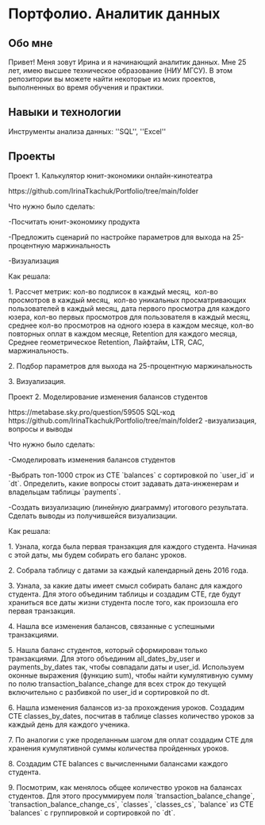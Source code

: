 # Портфолио. Аналитик данных

## Обо мне
Привет! Меня зовут Ирина и я начинающий аналитик данных. Мне 25 лет, имею высшее техническое образование (НИУ МГСУ). В этом репозитории вы можете найти некоторые из моих проектов, выполненных во время обучения и практики.

## Навыки и технологии
Инструменты анализа данных: ''SQL'', ''Excel''

## Проекты
<p>Проект 1. Калькулятор юнит-экономики онлайн-кинотеатра</p>
https://github.com/IrinaTkachuk/Portfolio/tree/main/folder
<p>Что нужно было сделать:
  <p>-Посчитать юнит-экономику продукта
  <p>-Предложить сценарий по настройке параметров для выхода на 25-процентную маржинальность
  <p>-Визуализация
  <p>Как решала:
<p>1. Рассчет метрик: кол-во подписок в каждый месяц,  кол-во просмотров в каждый месяц,  кол-во уникальных просматривающих пользователей в каждый месяц, дата первого просмотра для каждого юзера, кол-во первых просмотров для пользователя в каждый месяц, среднее кол-во просмотров на одного юзера в каждом месяце, кол-во повторных оплат в каждом месяце, Retention для каждого месяца, Среднее геометрическое Retention, Лайфтайм, LTR, CAC, маржинальность.
<p>2. Подбор параметров для выхода на 25-процентную маржинальность
<p>3. Визуализация.
<p>Проект 2. Моделирование изменения балансов студентов</p> https://metabase.sky.pro/question/59505 SQL-код
https://github.com/IrinaTkachuk/Portfolio/tree/main/folder2 -визуализация, вопросы и выводы
<p>Что нужно было сделать:
<p>-Смоделировать изменения балансов студентов
<p>-Выбрать топ-1000 строк из CTE `balances` с сортировкой по `user_id` и `dt`. Определить, какие вопросы стоит задавать дата-инженерам и владельцам таблицы `payments`.
<p>-Создать визуализацию (линейную диаграмму) итогового результата. Сделать выводы из получившейся визуализации.
<p>Как решала:
<p>1. Узнала, когда была первая транзакция для каждого студента. Начиная с этой даты, мы будем собирать его баланс уроков. 
<p>2. Собрала таблицу с датами за каждый календарный день 2016 года.
<p>3. Узнала, за какие даты имеет смысл собирать баланс для каждого студента. Для этого объединим таблицы и создадим CTE, где будут храниться все даты жизни студента после того, как произошла его первая транзакция. 
<p>4. Нашла все изменения балансов, связанные с успешными транзакциями.
<p>5. Нашла баланс студентов, который сформирован только транзакциями. Для этого объединим all_dates_by_user и payments_by_dates так, чтобы совпадали даты и user_id. Используем оконные выражения (функцию sum), чтобы найти кумулятивную сумму по полю transaction_balance_change для всех строк до текущей включительно с разбивкой по user_id и сортировкой по dt. 
<p>6. Нашла изменения балансов из-за прохождения уроков. Создадим CTE classes_by_dates, посчитав в таблице classes количество уроков за каждый день для каждого ученика. 
<p>7. По аналогии с уже проделанным шагом для оплат создадим CTE для хранения кумулятивной суммы количества пройденных уроков. 
<p>8. Создадим CTE balances с вычисленными балансами каждого студента.
<p>9. Посмотрим, как менялось общее количество уроков на балансах студентов. Для этого просуммируем поля `transaction_balance_change`, `transaction_balance_change_cs`, `classes`, `classes_cs`, `balance` из CTE `balances` с группировкой и сортировкой по `dt`.
